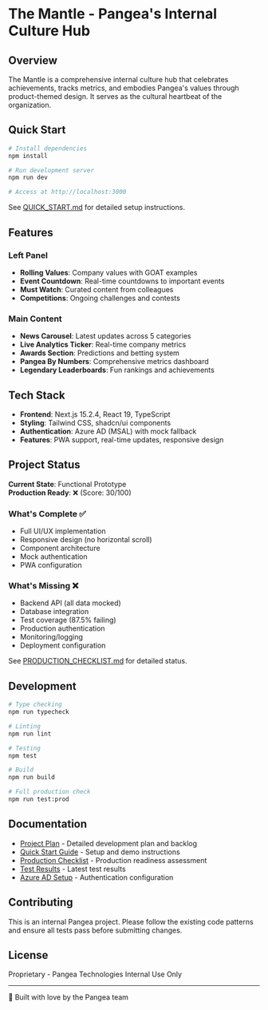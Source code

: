 # The Mantle - Pangea's Internal Culture Hub

## Overview
The Mantle is a comprehensive internal culture hub that celebrates achievements, tracks metrics, and embodies Pangea's values through product-themed design. It serves as the cultural heartbeat of the organization.

## Quick Start

```bash
# Install dependencies
npm install

# Run development server
npm run dev

# Access at http://localhost:3000
```

See [QUICK_START.md](./QUICK_START.md) for detailed setup instructions.

## Features

### Left Panel
- **Rolling Values**: Company values with GOAT examples
- **Event Countdown**: Real-time countdowns to important events
- **Must Watch**: Curated content from colleagues
- **Competitions**: Ongoing challenges and contests

### Main Content
- **News Carousel**: Latest updates across 5 categories
- **Live Analytics Ticker**: Real-time company metrics
- **Awards Section**: Predictions and betting system
- **Pangea By Numbers**: Comprehensive metrics dashboard
- **Legendary Leaderboards**: Fun rankings and achievements

## Tech Stack
- **Frontend**: Next.js 15.2.4, React 19, TypeScript
- **Styling**: Tailwind CSS, shadcn/ui components
- **Authentication**: Azure AD (MSAL) with mock fallback
- **Features**: PWA support, real-time updates, responsive design

## Project Status

**Current State**: Functional Prototype  
**Production Ready**: ❌ (Score: 30/100)

### What's Complete ✅
- Full UI/UX implementation
- Responsive design (no horizontal scroll)
- Component architecture
- Mock authentication
- PWA configuration

### What's Missing ❌
- Backend API (all data mocked)
- Database integration
- Test coverage (87.5% failing)
- Production authentication
- Monitoring/logging
- Deployment configuration

See [PRODUCTION_CHECKLIST.md](./PRODUCTION_CHECKLIST.md) for detailed status.

## Development

```bash
# Type checking
npm run typecheck

# Linting
npm run lint

# Testing
npm test

# Build
npm run build

# Full production check
npm run test:prod
```

## Documentation

- [Project Plan](./projectplan.md) - Detailed development plan and backlog
- [Quick Start Guide](./QUICK_START.md) - Setup and demo instructions
- [Production Checklist](./PRODUCTION_CHECKLIST.md) - Production readiness assessment
- [Test Results](./PRODUCTION_TEST_RESULTS.md) - Latest test results
- [Azure AD Setup](./docs/AZURE_AD_SETUP.md) - Authentication configuration

## Contributing

This is an internal Pangea project. Please follow the existing code patterns and ensure all tests pass before submitting changes.

## License

Proprietary - Pangea Technologies Internal Use Only

---

🚀 Built with love by the Pangea team